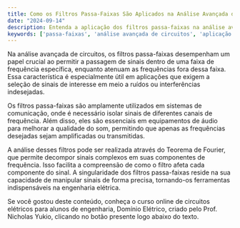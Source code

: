 ```yaml
---
title: Como os Filtros Passa-Faixas São Aplicados na Análise Avançada de Circuitos?
date: "2024-09-14"
description: Entenda a aplicação dos filtros passa-faixas na análise avançada de circuitos elétricos.
keywords: ['passa-faixas', 'análise avançada de circuitos', 'aplicação', 'Fourier', 'teorema']
---
```


Na análise avançada de circuitos, os filtros passa-faixas desempenham um papel crucial ao permitir a passagem de sinais dentro de uma faixa de frequência específica, enquanto atenuam as frequências fora dessa faixa. Essa característica é especialmente útil em aplicações que exigem a seleção de sinais de interesse em meio a ruídos ou interferências indesejadas. 

Os filtros passa-faixas são amplamente utilizados em sistemas de comunicação, onde é necessário isolar sinais de diferentes canais de frequência. Além disso, eles são essenciais em equipamentos de áudio para melhorar a qualidade do som, permitindo que apenas as frequências desejadas sejam amplificadas ou transmitidas. 

A análise desses filtros pode ser realizada através do Teorema de Fourier, que permite decompor sinais complexos em suas componentes de frequência. Isso facilita a compreensão de como o filtro afeta cada componente do sinal. A singularidade dos filtros passa-faixas reside na sua capacidade de manipular sinais de forma precisa, tornando-os ferramentas indispensáveis na engenharia elétrica.

Se você gostou deste conteúdo, conheça o curso online de circuitos elétricos para alunos de engenharia, Domínio Elétrico, criado pelo Prof. Nicholas Yukio, clicando no botão presente logo abaixo do texto.